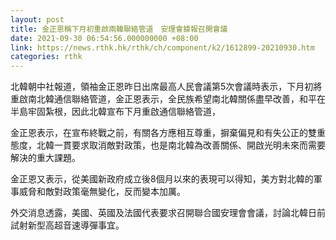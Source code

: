 ```yaml
---
layout: post
title: 金正恩稱下月初重啟兩韓聯絡管道　安理會據報召開會議
date: 2021-09-30 06:54:56.000000000 +08:00
link: https://news.rthk.hk/rthk/ch/component/k2/1612899-20210930.htm
categories: rthk
---
```


北韓朝中社報道，領袖金正恩昨日出席最高人民會議第5次會議時表示，下月初將重啟南北韓通信聯絡管道，金正恩表示，全民族希望南北韓關係盡早改善，和平在半島牢固紮根，因此北韓宣布下月重啟通信聯絡管道，

金正恩表示，在宣布終戰之前，有關各方應相互尊重，摒棄偏見和有失公正的雙重態度，北韓一貫要求取消敵對政策，也是南北韓為改善關係、開啟光明未來而需要解決的重大課題。

金正恩又表示，從美國新政府成立後8個月以來的表現可以得知，美方對北韓的軍事威脅和敵對政策毫無變化，反而變本加厲。

外交消息透露，美國、英國及法國代表要求召開聯合國安理會會議，討論北韓日前試射新型高超音速導彈事宜。

